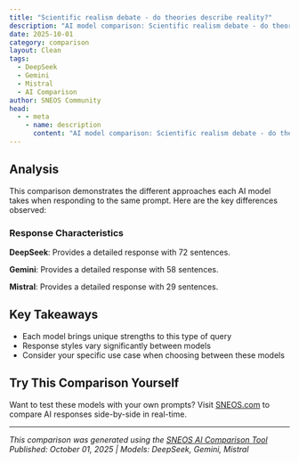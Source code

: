 ```yaml
---
title: "Scientific realism debate - do theories describe reality?"
description: "AI model comparison: Scientific realism debate - do theories describe reality?..."
date: 2025-10-01
category: comparison
layout: Clean
tags:
  - DeepSeek
  - Gemini
  - Mistral
  - AI Comparison
author: SNEOS Community
head:
  - - meta
    - name: description
      content: "AI model comparison: Scientific realism debate - do theories describe reality?..."
---
```


<ChatComparison
  title="Scientific realism debate - do theories describe reality?"
  prompt="Scientific realism debate - do theories describe reality?"
  :responses='{"DeepSeek": "Of course. The debate over scientific realism is one of the most fundamental and enduring in the philosophy of science. At its heart is the question: **Do our best scientific theories provide a literally true, or approximately true, description of the world as it really is, including its unobservable aspects?**\n\nLet\u0027s break down the positions, their arguments, and the key points of contention.\n\n---\n\n### 1. Scientific Realism: \u0022Yes, Theories Describe Reality\u0022\n\nThe scientific realist holds that the world described by science is the real world, independent of our minds, and that our best scientific theories are true, or at least approximately true, descriptions of that world.\n\n**Core Tenets:**\n* **Metaphysical Commitment:** There is a mind-independent world that exists.\n* **Semantic Commitment:** Scientific theories are to be interpreted literally. When a theory talks about \u0022electrons,\u0022 \u0022DNA,\u0022 or \u0022curved spacetime,\u0022 it is referring to real, existing entities and structures.\n* **Epistemic Commitment:** We are justified in believing that the content of our best scientific theories (including their unobservable parts) is true, or at least approximately true.\n\n**Key Arguments for Realism:**\n* **The \u0022No Miracles\u0022 Argument (The Ultimate Argument for Realism):** This is the realist\u0027s strongest card. If scientific theories weren\u0027t at least approximately true descriptions of reality, their incredible empirical success\u2014especially their ability to make novel, surprising predictions\u2014would be a \u0022miracle.\u0022 The best explanation for why science works so well is that it is latching onto the truth. For example, the prediction of the positron from Dirac\u0027s equations or the bending of starlight by gravity from General Relativity seems inexplicable if these theories weren\u0027t describing reality.\n* **Convergence and Unification:** Science shows a remarkable trend of convergence. Different lines of evidence and independent methods often point to the same theoretical entities (e.g., the atomic theory was confirmed by chemistry, physics, and later, Brownian motion). This convergence suggests we are triangulating on a real, external reality.\n* **Entity Realism:** A more cautious version, championed by philosophers like Ian Hacking, argues that we can be realists about entities we can *manipulate* to produce new effects, even if we are unsure about the entire theory. His famous line is: **\u0022If you can spray them, then they are real.\u0022** He referred to using the charge of electrons to experimentally manipulate other particles.\n\n---\n\n### 2. Anti-Realism: \u0022No, or At Least We Can\u0027t Know They Do\u0022\n\nAnti-realism is a broad category encompassing several views that deny one or more of the realist\u0027s core tenets.\n\n**Major Variants of Anti-Realism:**\n\n**a) Instrumentalism:**\n* **The View:** Scientific theories are not descriptions of reality; they are instruments or tools for organizing observations, predicting phenomena, and solving problems. Theories are merely useful calculating devices.\n* **The Analogy:** A theory is like a calendar. It\u0027s incredibly useful for predicting the seasons and organizing our lives, but it would be a mistake to think the \u0022month of October\u0022 is a real thing out there in the world. Similarly, \u0022electrons\u0022 are just convenient fictions within a powerful predictive tool.\n* **Key Thinker:** Bas van Fraassen, with his **Constructive Empiricism**, is a modern and sophisticated version. He argues that science aims not for truth about the unobservable, but for *empirical adequacy*\u2014that is, for theories to \u0022save the phenomena\u0022 and be true about what is *observable*.\n\n**b) Pessimistic Meta-Induction (The Historical Argument):**\n* **The View:** This is a powerful argument *against* realism, rather than a positive doctrine itself.\n* **The Argument:** The history of science is a \u0022graveyard of once-successful but ultimately false theories.\u0022\n * The phlogiston theory of combustion was empirically successful for a time.\n * The luminiferous aether theory explained light propagation.\n * Newtonian mechanics was supremely successful for centuries.\n According to the realist\u0027s \u0022no miracles\u0022 argument, we should have believed these theories were true. But they were wrong. Therefore, it is highly probable that our *current* best theories (like quantum mechanics or general relativity), though successful, are also false. So, we have no good reason to be realists about them today.\n\n**c) Theory-Ladenness of Observation \u0026 Underdetermination:**\n* **The View:** Our observations are not pure and neutral; they are shaped by our theoretical beliefs (theory-ladenness). Furthermore, for any finite set of data, there are always multiple, logically incompatible theories that can account for it equally well (underdetermination of theory by data). This suggests we can never be sure our theory is the *true* one.\n\n---\n\n### 3. Middle Ground and Contemporary Developments\n\nThe debate is not a simple binary. Many philosophers seek a middle path.\n\n* **Structural Realism:** This view, popularized by John Worrall, attempts to steer between the \u0022no miracles\u0022 argument and the \u0022pessimistic meta-induction.\u0022 It argues that while the *ontological* content of theories changes (what things *are*), the *mathematical structure* of successful theories is often preserved and carried over into new theories.\n * **Example:** The shift from Fresnel\u0027s elastic aether theory of light to Maxwell\u0027s electromagnetic theory. The nature of the medium (the aether) was abandoned, but the central mathematical equations describing the relationships between light phenomena were retained in a new form. The realist is right about the structure, but wrong about the specific nature of the entities.\n\n* **Selective Optimism / Entity Realism:** As mentioned earlier, this view suggests we can be realists about certain robust parts of science (like specific entities we manipulate) without committing to the truth of the entire theoretical framework.\n\n### Summary Table\n\n| Position | Core Claim | Key Argument | Weakness |\n| :--- | :--- | :--- | :--- |\n| **Scientific Realism** | Theories are (approx.) true descriptions of reality. | **No Miracles Argument:** Success would be a miracle otherwise. | Vulnerable to **Pessimistic Meta-Induction** from past false theories. |\n| **Instrumentalism** | Theories are tools, not descriptions. | Distinguishes between useful models and literal truth. | Struggles to explain why some tools (theories) are so much more successful than others. |\n| **Constructive Empiricism** | Science aims for empirical adequacy, not truth about the unobservable. | We can only ever verify observable consequences. | It\u0027s difficult to draw a sharp line between what is observable and unobservable. |\n| **Structural Realism** | We can know the *structure* of reality, not necessarily its nature. | Explains both the success (**convergence of math**) and failure (**changing ontologies**) of science. | Can it truly separate structure from nature? Is a \u0022structure\u0022 without \u0022things\u0022 coherent? |\n\n### Conclusion\n\nThe debate is alive and well. There is no consensus. Most philosophers of science are *neither* hardcore realists nor radical anti-realists. They occupy a nuanced space in between, acknowledging the incredible success and referential power of science (leaning realist) while being humbled by the lessons of history and the limits of human knowledge (leaning anti-realist).\n\nUltimately, the question \u0022Do theories describe reality?\u0022 forces us to confront deep issues about the nature of truth, knowledge, and the limits of scientific inquiry itself.", "Gemini": "The scientific realism debate is a long-standing philosophical discussion about the nature of scientific theories and the extent to which they accurately describe the world. At its core, it asks: **Do scientific theories accurately describe reality, or are they just useful tools for prediction and explanation?**\n\nHere\u0027s a breakdown of the main positions and arguments:\n\n**1. Scientific Realism (The \u0022Yes, they do!\u0022 camp):**\n\n* **Core Claim:** Scientific theories, when successful, provide approximately true descriptions of both observable *and* unobservable entities and processes. They aim to give us a literally true picture of the world, even beyond what we can directly see or measure. Successful theories are those that lead to accurate predictions, effective explanations, and technological advancements.\n* **Key Arguments:**\n * **The \u0022No Miracles\u0022 Argument (Inference to the Best Explanation):** The incredible success of science in predicting and explaining phenomena would be a miracle if our theories weren\u0027t at least approximately true. The best explanation for science\u0027s success is that it\u0027s getting something right about the way the world actually is. (Coined by Hilary Putnam)\n * **Convergent Realism:** As science progresses, different lines of inquiry often converge on a similar picture of the world. This convergence suggests that we\u0027re homing in on the truth. For example, multiple lines of evidence independently support the existence of atoms, even though we can\u0027t directly see them.\n * **Predictive Novelty:** Scientific theories sometimes predict completely novel phenomena that are later confirmed. This provides strong evidence that the theory is capturing something real about the world. Think of the prediction and later detection of the Higgs boson.\n * **Explanation of Causal Powers:** Successful scientific theories explain the causal powers of entities and processes. These explanations are powerful because they are able to describe what will happen under many different conditions.\n\n**2. Scientific Anti-Realism (The \u0022Maybe not...\u0022 camp):**\n\n* **Core Claim:** We should be skeptical about the idea that scientific theories accurately describe reality, especially when it comes to unobservable entities. While theories may be useful tools for prediction and manipulation, we have no good reason to believe they offer a true picture of the unobservable world.\n\n* **Key Arguments \u0026 Sub-Positions:**\n * **Empiricism:** Knowledge comes primarily from sensory experience. We can only be confident about what we can directly observe. Therefore, we should be cautious about making claims about unobservable entities.\n\n * **Constructive Empiricism (Bas van Fraassen):** The aim of science is to give us theories that are empirically adequate, meaning that they accurately describe what we can observe. We don\u0027t need to believe that the unobservable parts of the theory are true. Acceptance of a theory involves belief only that what it says about observables is true. Anti-realism with respect to the unobservable.\n\n * **Instrumentalism:** Theories are just instruments or tools for prediction and calculation. Whether they accurately represent reality is irrelevant. The only thing that matters is whether they work.\n\n * **Underdetermination of Theory by Evidence:** For any given set of observational evidence, there are always multiple, incompatible theories that could equally well explain the data. This means that evidence alone cannot definitively prove any particular theory. If multiple theories fit the evidence, we have no reason to believe one is \u0022more true\u0022 than the others.\n\n * **The Pessimistic Meta-Induction (Larry Laudan):** The history of science is littered with theories that were once considered successful but were later rejected as false. This suggests that our current theories, no matter how successful they seem now, are likely to be overthrown in the future. Therefore, we shouldn\u0027t be confident that they are accurate representations of reality. (Also called \u0022The graveyard of discarded theories\u0022.)\n\n * **Theory-Ladenness of Observation:** Observation is never purely objective. Our observations are always influenced by our prior beliefs and theories. This makes it difficult to determine whether our theories are truly reflecting reality or simply shaping our perception of it.\n\n**Key Figures in the Debate:**\n\n* **Scientific Realists:** Hilary Putnam, Richard Boyd, Jarrett Leplin, Stathis Psillos\n* **Scientific Anti-Realists:** Bas van Fraassen, Larry Laudan, Arthur Fine, Nancy Cartwright\n\n**Nuances and Hybrid Positions:**\n\n* The debate isn\u0027t always a strict dichotomy. There are positions that fall somewhere in between.\n* **Selective Realism:** We can be realist about some aspects of scientific theories but not others. For example, we might be realist about the structural relations described by a theory (structural realism) but not about the specific entities it postulates.\n* **Entity Realism:** We can have good reason to believe in the existence of certain theoretical entities if we can manipulate them to bring about predictable effects. (Ian Hacking)\n* **Critical Realism:** A complex philosophical approach emphasizing that while our understanding of reality is inevitably mediated by language and social context, a real, objective world exists independently of our perceptions.\n\n**Why Does This Debate Matter?**\n\nThe scientific realism debate has important implications for:\n\n* **Our understanding of the nature of science:** What are the goals of science? Is it simply to create useful tools, or is it to discover the truth about the world?\n* **The interpretation of scientific results:** How should we interpret the claims of scientists, especially when they are talking about unobservable phenomena?\n* **The relationship between science and other forms of knowledge:** How does scientific knowledge relate to other ways of understanding the world, such as art, religion, and personal experience?\n* **Funding decisions for scientific research:** Should we invest resources in research that aims to discover fundamental truths about the universe, even if it doesn\u0027t have immediate practical applications?\n\n**In conclusion:** The scientific realism debate is a complex and ongoing discussion with no easy answers. It forces us to think critically about the nature of scientific knowledge, the limits of human understanding, and the relationship between our theories and the world they are meant to describe. There\u0027s no definitive \u0022winner,\u0022 and the debate continues to shape our understanding of science and its role in society.\n", "Mistral": "The debate over scientific realism is a central topic in the philosophy of science, focusing on whether scientific theories accurately describe reality. Here are some of the main positions in this debate:\n\n### Scientific Realism\nScientific realists argue that scientific theories, especially those that are well-confirmed and widely accepted, provide true or approximately true descriptions of the world. Key points include:\n\n1. **Truth and Reference**: Realists believe that the terms in scientific theories refer to real entities and that the theories themselves are true or approximately true.\n2. **Explanatory Power**: The success of scientific theories in explaining and predicting phenomena is taken as evidence that these theories are true.\n3. **Convergence**: Realists often point to the convergence of scientific theories over time as evidence that science is getting closer to the truth.\n\n### Anti-Realism\nAnti-realists, on the other hand, hold that scientific theories do not necessarily describe reality accurately. There are several forms of anti-realism:\n\n1. **Instrumentalism**: Instrumentalists view scientific theories as tools for making predictions and organizing observations, rather than as true descriptions of reality.\n2. **Empiricism**: Empiricists argue that scientific theories are only justified by their empirical adequacy, meaning they accurately describe observable phenomena, but do not necessarily describe unobservable entities accurately.\n3. **Constructivism**: Constructivists believe that scientific theories are social constructs that reflect the interests and values of the scientific community rather than objective reality.\n\n### Pessimistic Induction\nOne of the main arguments against scientific realism is the pessimistic induction, which points out that many past scientific theories, once considered true, have been shown to be false. This raises doubts about the truth of current theories.\n\n### Structural Realism\nStructural realism is a compromise position that suggests while scientific theories may not accurately describe the nature of unobservable entities, they do accurately describe the structure of reality. There are two main forms:\n\n1. **Epistemic Structural Realism**: This view holds that we can know the structure of reality but not the nature of the entities that make up that structure.\n2. **Ontic Structural Realism**: This view goes further, suggesting that structure is all there is to reality, and that entities are merely placeholders in this structure.\n\n### Pragmatism\nPragmatists focus on the practical success of scientific theories rather than their truth. They argue that the value of a theory lies in its usefulness and effectiveness in solving problems and making predictions.\n\n### Social Constructivism\nSocial constructivists argue that scientific knowledge is socially constructed and reflects the cultural, historical, and social contexts in which it is produced. They often emphasize the role of power dynamics and social interests in shaping scientific theories.\n\n### Conclusion\nThe debate over scientific realism is complex and multifaceted, involving philosophical, historical, and sociological considerations. While scientific realism has strong intuitive appeal, especially given the success of science, anti-realist positions highlight important challenges and limitations. The ongoing dialogue between these views continues to shape our understanding of the nature of scientific knowledge and its relationship to reality."}' 
  published-date="10:39"
/>

## Analysis

This comparison demonstrates the different approaches each AI model takes when responding to the same prompt. Here are the key differences observed:

### Response Characteristics

**DeepSeek**: Provides a detailed response with 72 sentences. 

**Gemini**: Provides a detailed response with 58 sentences. 

**Mistral**: Provides a detailed response with 29 sentences. 

## Key Takeaways

- Each model brings unique strengths to this type of query
- Response styles vary significantly between models
- Consider your specific use case when choosing between these models

## Try This Comparison Yourself

Want to test these models with your own prompts? Visit [SNEOS.com](https://sneos.com) to compare AI responses side-by-side in real-time.

---

*This comparison was generated using the [SNEOS AI Comparison Tool](https://sneos.com)*
*Published: October 01, 2025 | Models: DeepSeek, Gemini, Mistral*
